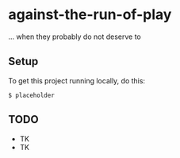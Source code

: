 # against-the-run-of-play

... when they probably do not deserve to

## Setup

To get this project running locally, do this:

```
$ placeholder
```

## TODO

* TK
* TK

